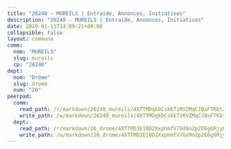 ```yaml
---
title: "26240 - MUREILS | Entraide, Annonces, Initiatives"
description: "26240 - MUREILS | Entraide, Annonces, Initiatives"
date: 2020-01-11T14:09:21+09:00
collapsible: false
layout: commune
comm:
  nom: "MUREILS"
  slug: mureils
  cp: "26240"
dept:
  nom: "Drôme"
  slug: drome
  num: "26"
peerpad:
  comm:
    read_path: /r/markdown/26240_mureils/4XTTMDqkbCskE7zRVZMqCJBxFTKbt2QvefEnzB8T6B6AmXhQQ
    write_path: /w/markdown/26240_mureils/4XTTMDqkbCskE7zRVZMqCJBxFTKbt2QvefEnzB8T6B6AmXhQQ-K3TgTmhWDtD2axDFET5DozeVfzvAShREBHXSUgFcLr6tyfMG2u8gZ3UfkRgbZfUH5Z9jzq8ocmA3Dm9AFgp3tF83dWtqvLVktsLZdwM2mMGfvfsuThxB4hZtRXv3HbowX5FUvqHe
  dept:
    read_path: /r/markdown/26_drome/4XTTMD3E18D2XxphmfV7Gd9oZp2E6g6Rjy8yoyyuT4SyeeDZv
    write_path: /w/markdown/26_drome/4XTTMD3E18D2XxphmfV7Gd9oZp2E6g6Rjy8yoyyuT4SyeeDZv-K3TgUGX4nG6FnUgVjDeodHJBzD4Z7jTqAJwquijk1LCW8AWc9CAemuRZDQCZC8aha3sgQcHNRUHizJ1bQGiTeNjxAKKxoxsNxcJ7pjGzQ4icP1ftCA9sHED31LddZbCgpf6zkM4Q
---
```


